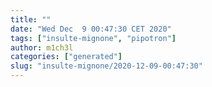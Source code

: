 ```yaml
---
title: ""
date: "Wed Dec  9 00:47:30 CET 2020"
tags: ["insulte-mignone", "pipotron"]
author: m1ch3l
categories: ["generated"]
slug: "insulte-mignone/2020-12-09-00:47:30"
---
```



